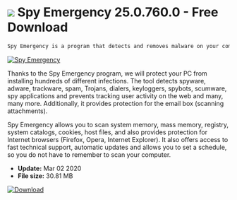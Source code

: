 # ![](https://cdn.softexe.net/static/icon/d/spy-emergency-8422.png) Spy Emergency 25.0.760.0  - Free Download

```sh
Spy Emergency is a program that detects and removes malware on your computer's hard drive. It is characterized by an intuitive interface, thanks to which even less experienced users can use it.
```
[![Spy Emergency](https://gallery.dpcdn.pl/imgc/Tools/63171/g_-_420x350_1.5_-_x20151101005202_0.png)](https://softexe.net/win/security-privacy/antispyware/spy-emergency:hdbb.html)

Thanks to the Spy Emergency program, we will protect your PC from installing hundreds of different infections. The tool detects spyware, adware, trackware, spam, Trojans, dialers, keyloggers, spybots, scumware, spy applications and prevents tracking user activity on the web and many, many more. Additionally, it provides protection for the email box (scanning attachments).
 
 Spy Emergency allows you to scan system memory, mass memory, registry, system catalogs, cookies, host files, and also provides protection for Internet browsers (Firefox, Opera, Internet Explorer). It also offers access to fast technical support, automatic updates and allows you to set a schedule, so you do not have to remember to scan your computer.


- **Update:** Mar 02 2020
- **File size:** 30.81 MB

[![Download](https://cdn.softexe.net/static/img/download.png)](https://softexe.net/win/security-privacy/antispyware/spy-emergency:hdbb.html)

